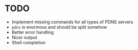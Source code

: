 # TODO

- Implement missing commands for all types of PDNS servers
- `pdns` is enormous and should be split somehow
- Better error handling
- Nicer output
- Shell completion
